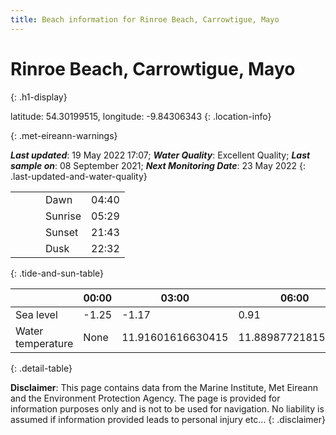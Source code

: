 ```yaml
---
title: Beach information for Rinroe Beach, Carrowtigue, Mayo
---
```

# Rinroe Beach, Carrowtigue, Mayo 
{: .h1-display}

latitude: 54.30199515, longitude: -9.84306343
{: .location-info}


{: .met-eireann-warnings}

___Last updated___: 19 May 2022 17:07; ___Water Quality___: Excellent Quality;
___Last sample on___: 08 September 2021; ___Next Monitoring Date___: 23 May 2022
{: .last-updated-and-water-quality}

|   |   |   |   |   |
|---|---|---|---|---|
|   |   |   | Dawn  | 04:40 |
|   |   |   | Sunrise  | 05:29 |
|   |   |   | Sunset  | 21:43 |
|   |   |   | Dusk  | 22:32 |
{: .tide-and-sun-table}

<div></div>

| | 00:00 | 03:00 | 06:00 | 09:00 | 12:00 | 15:00 | 18:00 | 21:00 |
|---|---|---|---|---|---|---|---|---|
| Sea level | -1.25 | -1.17 | 0.91 | 0.92| -1.05 | -1.07 | 1.07 | 1.43 |
| Water temperature | None | 11.91601616630415 | 11.889877218150946 | 11.894077201453896 | 11.949844667002058 | 12.007640168003736 | 11.999096634119862 | 11.987505846267286 |
{: .detail-table}

__Disclaimer__: This page contains data from the Marine Institute,
Met Eireann and the Environment Protection Agency. The page is provided for
information purposes only and is not to be used for navigation. No liability
is assumed if information provided leads to personal injury etc...
{: .disclaimer}